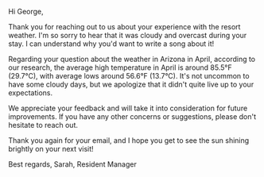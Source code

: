 Hi George,

Thank you for reaching out to us about your experience with the resort weather. I'm so sorry to hear that it was cloudy and overcast during your stay. I can understand why you'd want to write a song about it!

Regarding your question about the weather in Arizona in April, according to our research, the average high temperature in April is around 85.5°F (29.7°C), with average lows around 56.6°F (13.7°C). It's not uncommon to have some cloudy days, but we apologize that it didn't quite live up to your expectations.

We appreciate your feedback and will take it into consideration for future improvements. If you have any other concerns or suggestions, please don't hesitate to reach out.

Thank you again for your email, and I hope you get to see the sun shining brightly on your next visit!

Best regards,
Sarah, Resident Manager